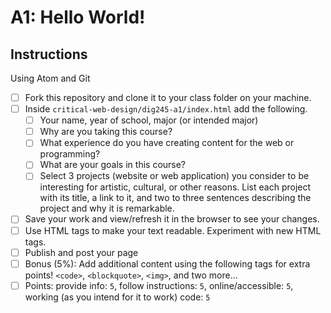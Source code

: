 # A1: Hello World!


## Instructions

Using Atom and Git

- [ ] Fork this repository and clone it to your class folder on your machine.
- [ ] Inside `critical-web-design/dig245-a1/index.html` add the following.
  - [ ] Your name, year of school, major (or intended major)
  - [ ] Why are you taking this course?
  - [ ] What experience do you have creating content for the web or programming?
  - [ ] What are your goals in this course?
  - [ ] Select 3 projects (website or web application) you consider to be interesting for artistic, cultural, or other reasons. List each project with its title, a link to it, and two to three sentences describing the project and why it is remarkable.
- [ ] Save your work and view/refresh it in the browser to see your changes.
- [ ] Use HTML tags to make your text readable. Experiment with new HTML tags.
- [ ] Publish and post your page
- [ ] Bonus (5%): Add additional content using the following tags for extra points! `<code>`, `<blockquote>`, `<img>`, and two more…
- [ ] Points: provide info: `5`, follow instructions: `5`, online/accessible: `5`, working (as you intend for it to work) code: `5`
